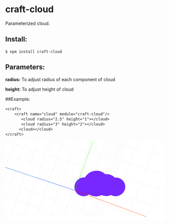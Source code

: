 # craft-cloud
Parameterized cloud.

## Install:

    $ npm install craft-cloud

## Parameters:

**radius:** To adjust radius of each component of cloud

**height:** To adjust height of cloud

##Example:

    <craft>
        <craft name="cloud" module="craft-cloud"/>
           <cloud radius="2.5" height="1"></cloud>
           <cloud radius="3" height="2"></cloud>
          <cloud></cloud>
    </craft>

![example](example.png)
